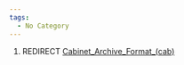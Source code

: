 ```yaml
---
tags:
  - No Category
---
```

1.  REDIRECT
    [Cabinet_Archive_Format_(cab)](cabinet_archive_format_(cab).md)